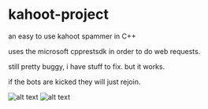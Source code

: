 # kahoot-project

an easy to use kahoot spammer in C++

uses the microsoft cpprestsdk in order to do web requests.

still pretty buggy, i have stuff to fix. but it works. 

if the bots are kicked they will just rejoin.

![alt text](https://cdn.discordapp.com/attachments/828685352281047091/842413081887375390/Capture.PNG)
![alt text](https://media.discordapp.net/attachments/828685352281047091/842413023075106826/unknown.png)
